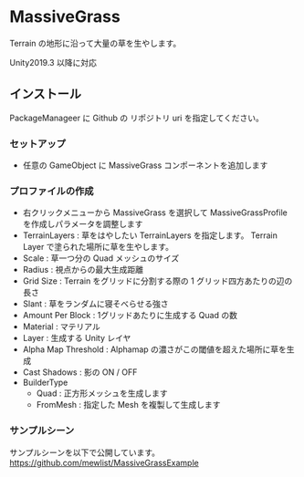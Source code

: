 # MassiveGrass

Terrain の地形に沿って大量の草を生やします。

Unity2019.3 以降に対応

## インストール

PackageManageer に Github の リポジトリ uri を指定してください。

### セットアップ

- 任意の GameObject に MassiveGrass コンポーネントを追加します

### プロファイルの作成

- 右クリックメニューから MassiveGrass を選択して MassiveGrassProfile を作成しパラメータを調整します
- TerrainLayers : 草をはやしたい TerrainLayers を指定します。 Terrain Layer で塗られた場所に草を生やします。
- Scale : 草一つ分の Quad メッシュのサイズ
- Radius : 視点からの最大生成距離
- Grid Size : Terrain をグリッドに分割する際の 1 グリッド四方あたりの辺の長さ
- Slant : 草をランダムに寝そべらせる強さ
- Amount Per Block : 1グリッドあたりに生成する Quad の数
- Material : マテリアル
- Layer : 生成する Unity レイヤ
- Alpha Map Threshold : Alphamap の濃さがこの閾値を超えた場所に草を生成
- Cast Shadows : 影の ON / OFF
- BuilderType
  - Quad : 正方形メッシュを生成します
  - FromMesh : 指定した Mesh を複製して生成します

### サンプルシーン

サンプルシーンを以下で公開しています。
https://github.com/mewlist/MassiveGrassExample

